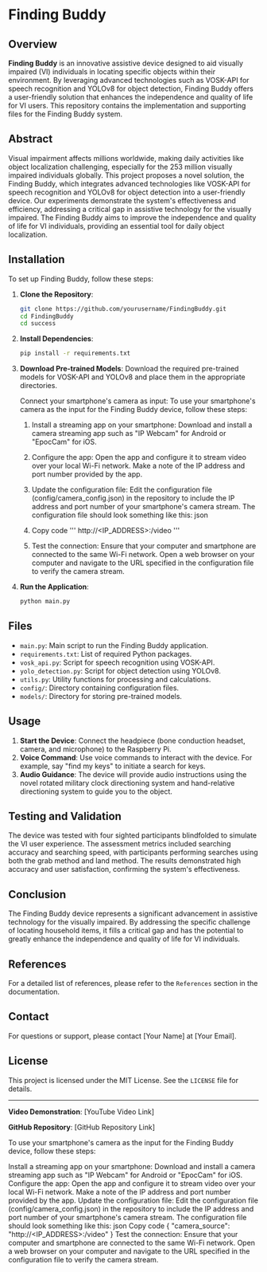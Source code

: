 # Finding Buddy

## Overview
**Finding Buddy** is an innovative assistive device designed to aid visually impaired (VI) individuals in locating specific objects within their environment. By leveraging advanced technologies such as VOSK-API for speech recognition and YOLOv8 for object detection, Finding Buddy offers a user-friendly solution that enhances the independence and quality of life for VI users. This repository contains the implementation and supporting files for the Finding Buddy system.

## Abstract
Visual impairment affects millions worldwide, making daily activities like object localization challenging, especially for the 253 million visually impaired individuals globally. This project proposes a novel solution, the Finding Buddy, which integrates advanced technologies like VOSK-API for speech recognition and YOLOv8 for object detection into a user-friendly device. Our experiments demonstrate the system's effectiveness and efficiency, addressing a critical gap in assistive technology for the visually impaired. The Finding Buddy aims to improve the independence and quality of life for VI individuals, providing an essential tool for daily object localization.

## Installation
To set up Finding Buddy, follow these steps:

1. **Clone the Repository**:
    ```bash
    git clone https://github.com/yourusername/FindingBuddy.git
    cd FindingBuddy
    cd success
    ```

2. **Install Dependencies**:
    ```bash
    pip install -r requirements.txt
    ```

3. **Download Pre-trained Models**:
    Download the required pre-trained models for VOSK-API and YOLOv8 and place them in the appropriate directories.

   Connect your smartphone's camera as input:
   To use your smartphone's camera as the input for the Finding Buddy device, follow these steps:

    1. Install a streaming app on your smartphone: Download and install a camera streaming app such as "IP Webcam" for Android or "EpocCam" for iOS.
    2. Configure the app: Open the app and configure it to stream video over your local Wi-Fi network. Make a note of the IP address and port number provided by the app.
    3. Update the configuration file: Edit the configuration file (config/camera_config.json) in the repository to include the IP address and port number of your smartphone's camera stream. The configuration file should look something like this:
json
    4. Copy code
    '''
    http://<IP_ADDRESS>:<PORT>/video
    '''

    6. Test the connection: Ensure that your computer and smartphone are connected to the same Wi-Fi network. Open a web browser on your computer and navigate to the URL specified in the configuration file to verify the camera stream.

6. **Run the Application**:
    ```bash
    python main.py
    ```

## Files
- `main.py`: Main script to run the Finding Buddy application.
- `requirements.txt`: List of required Python packages.
- `vosk_api.py`: Script for speech recognition using VOSK-API.
- `yolo_detection.py`: Script for object detection using YOLOv8.
- `utils.py`: Utility functions for processing and calculations.
- `config/`: Directory containing configuration files.
- `models/`: Directory for storing pre-trained models.

## Usage
1. **Start the Device**:
    Connect the headpiece (bone conduction headset, camera, and microphone) to the Raspberry Pi.
2. **Voice Command**:
    Use voice commands to interact with the device. For example, say "find my keys" to initiate a search for keys.
3. **Audio Guidance**:
    The device will provide audio instructions using the novel rotated military clock directioning system and hand-relative directioning system to guide you to the object.

## Testing and Validation
The device was tested with four sighted participants blindfolded to simulate the VI user experience. The assessment metrics included searching accuracy and searching speed, with participants performing searches using both the grab method and land method. The results demonstrated high accuracy and user satisfaction, confirming the system's effectiveness.

## Conclusion
The Finding Buddy device represents a significant advancement in assistive technology for the visually impaired. By addressing the specific challenge of locating household items, it fills a critical gap and has the potential to greatly enhance the independence and quality of life for VI individuals.

## References
For a detailed list of references, please refer to the `References` section in the documentation.

## Contact
For questions or support, please contact [Your Name] at [Your Email].

## License
This project is licensed under the MIT License. See the `LICENSE` file for details.

---

**Video Demonstration**: [YouTube Video Link]

**GitHub Repository**: [GitHub Repository Link]





To use your smartphone's camera as the input for the Finding Buddy device, follow these steps:

Install a streaming app on your smartphone: Download and install a camera streaming app such as "IP Webcam" for Android or "EpocCam" for iOS.
Configure the app: Open the app and configure it to stream video over your local Wi-Fi network. Make a note of the IP address and port number provided by the app.
Update the configuration file: Edit the configuration file (config/camera_config.json) in the repository to include the IP address and port number of your smartphone's camera stream. The configuration file should look something like this:
json
Copy code
{
    "camera_source": "http://<IP_ADDRESS>:<PORT>/video"
}
Test the connection: Ensure that your computer and smartphone are connected to the same Wi-Fi network. Open a web browser on your computer and navigate to the URL specified in the configuration file to verify the camera stream.
